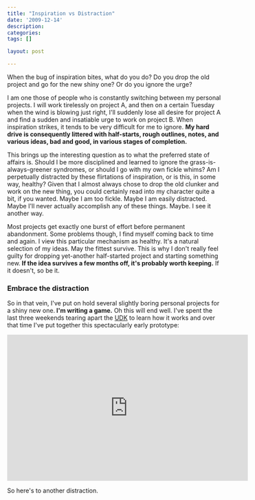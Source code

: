 ```yaml
---
title: "Inspiration vs Distraction"
date: '2009-12-14'
description:
categories:
tags: []

layout: post

---
```

When the bug of inspiration bites, what do you do? Do you drop the old project and go for the new shiny one? Or do you ignore the urge?

I am one those of people who is constantly switching between my personal projects. I will work tirelessly on project A, and then on a certain Tuesday when the wind is blowing just right, I'll suddenly lose all desire for project A and find a sudden and insatiable urge to work on project B. When inspiration strikes, it tends to be very difficult for me to ignore. <strong>My hard drive is consequently littered with half-starts, rough outlines, notes, and various ideas, bad and good, in various stages of completion. </strong>

This brings up the interesting question as to what the preferred state of affairs is. Should I be more disciplined and learned to ignore the grass-is-always-greener syndromes, or should I go with my own fickle whims? Am I perpetually distracted by these flirtations of inspiration, or is this, in some way, healthy? Given that I almost always chose to drop the old clunker and work on the new thing, you could certainly read into my character quite a bit, if you wanted. Maybe I am too fickle. Maybe I am easily distracted. Maybe I'll never actually accomplish any of these things. Maybe. I see it another way.

Most projects get exactly one burst of effort before permanent abandonment. Some problems though, I find myself coming back to time and again. I view this particular mechanism as healthy. It's a natural selection of my ideas. May the fittest survive. This is why I don't really feel guilty for dropping yet-another half-started project and starting something new.<strong> If the idea survives a few months off, it's probably worth keeping.</strong> If it doesn't, so be it.
<h3>Embrace the distraction</h3>
So in that vein, I've put on hold several slightly boring personal projects for a shiny new one.<strong> I'm writing a game.</strong> Oh this will end well. I've spent the last three weekends tearing apart the <a href="http://udk.com/">UDK</a> to learn how it works and over that time I've put together this spectacularly early prototype:

<object classid="clsid:d27cdb6e-ae6d-11cf-96b8-444553540000" width="560" height="340" codebase="http://download.macromedia.com/pub/shockwave/cabs/flash/swflash.cab#version=6,0,40,0"><param name="allowFullScreen" value="true" /><param name="allowscriptaccess" value="always" /><param name="src" value="http://www.youtube.com/v/DZ-gov94_po&amp;hl=en_US&amp;fs=1&amp;" /><param name="allowfullscreen" value="true" /><embed type="application/x-shockwave-flash" width="560" height="340" src="http://www.youtube.com/v/DZ-gov94_po&amp;hl=en_US&amp;fs=1&amp;" allowscriptaccess="always" allowfullscreen="true"></embed></object>

So here's to another distraction.